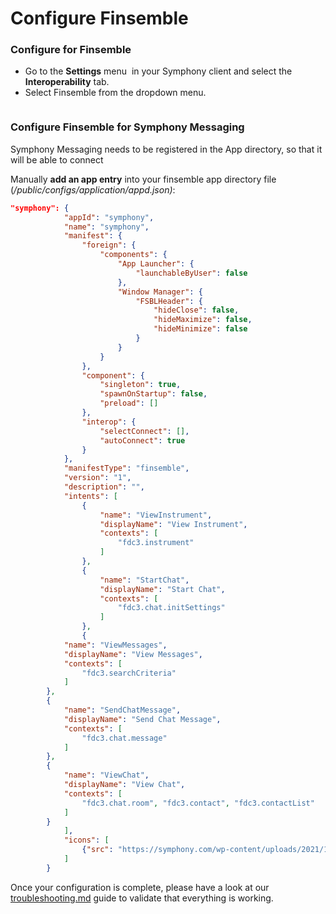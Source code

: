 # Configure Finsemble

### Configure for Finsemble

* Go to the **Settings** menu <img src="https://lh4.googleusercontent.com/pGUyIc49QxTNab36tneEr7VEJ3I8jz9FFxSriC265WIP_3_cwo6Y7QGlvHXES5-eEP5S8TJ4U9BOOBBAyRV0o_PGFDZ2SJRdS_DrV7yNT0Ix59egjHhoXb9egYH_lIXMdt9oMJijb5mHXGVch9qVKxc" alt="" data-size="line"> in your Symphony client and select the **Interoperability** tab.
* Select Finsemble from the dropdown menu.

<figure><img src="https://lh3.googleusercontent.com/kKzz4aKlN45MxcgblUHe9DgG9rHZMxksNkKt4DMwMCZHkATGaNxDHz8Spbdcqdtb1eMr070tV60GRuvp85x321YxcqPy9pMv1i5whusqYf-9eaZBDdIqWg1jgQAc8DQKxxsPAHdDJ3Z5ETgf9IqJPWA" alt=""><figcaption></figcaption></figure>

### Configure Finsemble for Symphony Messaging

Symphony Messaging needs to be registered in the App directory, so that it will be able to connect&#x20;

Manually **add an app entry** into your finsemble app directory file (_/public/configs/application/appd.json)_:

```json
"symphony": {
            "appId": "symphony",
            "name": "symphony",
            "manifest": {
                "foreign": {
                    "components": {
                        "App Launcher": {
                            "launchableByUser": false
                        },
                        "Window Manager": {
                            "FSBLHeader": {
                                "hideClose": false,
                                "hideMaximize": false,
                                "hideMinimize": false
                            }
                        }
                    }
                },
                "component": {
                    "singleton": true,
                    "spawnOnStartup": false,
                    "preload": []
                },
                "interop": {
                    "selectConnect": [],
                    "autoConnect": true
                }
            },
            "manifestType": "finsemble",
            "version": "1",
            "description": "",
            "intents": [
                {
                    "name": "ViewInstrument",
                    "displayName": "View Instrument",
                    "contexts": [
                        "fdc3.instrument"
                    ]
                },
                {
                    "name": "StartChat",
                    "displayName": "Start Chat",
                    "contexts": [
                        "fdc3.chat.initSettings"
                    ]
                },
                {
		    "name": "ViewMessages",
		    "displayName": "View Messages",
		    "contexts": [
		        "fdc3.searchCriteria"
		    ]
		},
		{
		    "name": "SendChatMessage",
		    "displayName": "Send Chat Message",
		    "contexts": [
		        "fdc3.chat.message"
		    ]
		},
		{
		    "name": "ViewChat",
		    "displayName": "View Chat",
		    "contexts": [
		        "fdc3.chat.room", "fdc3.contact", "fdc3.contactList"
		    ]
		}
            ],
            "icons": [
                {"src": "https://symphony.com/wp-content/uploads/2021/10/logo-symphony-icon.jpeg", "sizes": "200x200"}
            ]
        }
```

Once your configuration is complete, please have a look at our [troubleshooting.md](troubleshooting.md "mention") guide to validate that everything is working.
